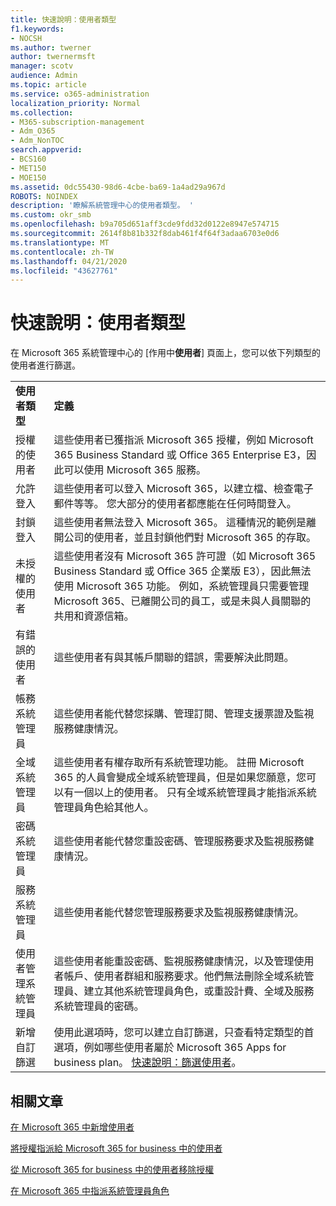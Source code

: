 ```yaml
---
title: 快速說明：使用者類型
f1.keywords:
- NOCSH
ms.author: twerner
author: twernermsft
manager: scotv
audience: Admin
ms.topic: article
ms.service: o365-administration
localization_priority: Normal
ms.collection:
- M365-subscription-management
- Adm_O365
- Adm_NonTOC
search.appverid:
- BCS160
- MET150
- MOE150
ms.assetid: 0dc55430-98d6-4cbe-ba69-1a4ad29a967d
ROBOTS: NOINDEX
description: '瞭解系統管理中心的使用者類型。 '
ms.custom: okr_smb
ms.openlocfilehash: b9a705d651aff3cde9fdd32d0122e8947e574715
ms.sourcegitcommit: 2614f8b81b332f8dab461f4f64f3adaa6703e0d6
ms.translationtype: MT
ms.contentlocale: zh-TW
ms.lasthandoff: 04/21/2020
ms.locfileid: "43627761"
---
```

# <a name="quick-help-types-of-users"></a>快速說明：使用者類型

在 Microsoft 365 系統管理中心的 [作用中**使用者**] 頁面上，您可以依下列類型的使用者進行篩選。 
  
|||
|:-----|:-----|
|**使用者類型** <br/> |**定義** <br/> |
|授權的使用者  <br/> |這些使用者已獲指派 Microsoft 365 授權，例如 Microsoft 365 Business Standard 或 Office 365 Enterprise E3，因此可以使用 Microsoft 365 服務。  <br/> |
|允許登入  <br/> |這些使用者可以登入 Microsoft 365，以建立檔、檢查電子郵件等等。 您大部分的使用者都應能在任何時間登入。  <br/> |
|封鎖登入  <br/> |這些使用者無法登入 Microsoft 365。 這種情況的範例是離開公司的使用者，並且封鎖他們對 Microsoft 365 的存取。  <br/> |
|未授權的使用者  <br/> |這些使用者沒有 Microsoft 365 許可證（如 Microsoft 365 Business Standard 或 Office 365 企業版 E3），因此無法使用 Microsoft 365 功能。 例如，系統管理員只需要管理 Microsoft 365、已離開公司的員工，或是未與人員關聯的共用和資源信箱。  <br/> |
|有錯誤的使用者  <br/> |這些使用者有與其帳戶關聯的錯誤，需要解決此問題。  <br/> |
|帳務系統管理員  <br/> |這些使用者能代替您採購、管理訂閱、管理支援票證及監視服務健康情況。  <br/> |
|全域系統管理員  <br/> |這些使用者有權存取所有系統管理功能。 註冊 Microsoft 365 的人員會變成全域系統管理員，但是如果您願意，您可以有一個以上的使用者。 只有全域系統管理員才能指派系統管理員角色給其他人。  <br/> |
|密碼系統管理員  <br/> |這些使用者能代替您重設密碼、管理服務要求及監視服務健康情況。  <br/> |
|服務系統管理員  <br/> |這些使用者能代替您管理服務要求及監視服務健康情況。  <br/> |
|使用者管理系統管理員  <br/> |這些使用者能重設密碼、監視服務健康情況，以及管理使用者帳戶、使用者群組和服務要求。他們無法刪除全域系統管理員、建立其他系統管理員角色，或重設計費、全域及服務系統管理員的密碼。  <br/> |
|新增自訂篩選  <br/> |使用此選項時，您可以建立自訂篩選，只查看特定類型的首選項，例如哪些使用者屬於 Microsoft 365 Apps for business plan。 [快速說明：篩選使用者](https://support.office.com/article/8ac6a63c-04d8-4ceb-91af-d7e27b6eac0c)。  <br/> |
   
## <a name="related-articles"></a>相關文章

[在 Microsoft 365 中新增使用者](../add-users/add-users.md)
    
[將授權指派給 Microsoft 365 for business 中的使用者](../manage/assign-licenses-to-users.md)
    
[從 Microsoft 365 for business 中的使用者移除授權](../manage/remove-licenses-from-users.md)
    
[在 Microsoft 365 中指派系統管理員角色](../add-users/assign-admin-roles.md)
    

